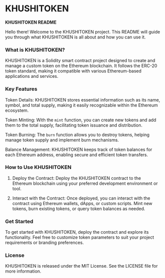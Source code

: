 # KHUSHITOKEN
**KHUSHITOKEN README**

Hello there! Welcome to the KHUSHITOKEN project. This README will guide you through what KHUSHITOKEN is all about and how you can use it.

### What is KHUSHITOKEN?

KHUSHITOKEN is a Solidity smart contract project designed to create and manage a custom token on the Ethereum blockchain. It follows the ERC-20 token standard, making it compatible with various Ethereum-based applications and services.

### Key Features

Token Details: KHUSHITOKEN stores essential information such as its name, symbol, and total supply, making it easily recognizable within the Ethereum ecosystem.

Token Minting: With the `mint` function, you can create new tokens and add them to the total supply, facilitating token issuance and distribution.

Token Burning: The `burn` function allows you to destroy tokens, helping manage token supply and implement burn mechanisms.

Balance Management: KHUSHITOKEN keeps track of token balances for each Ethereum address, enabling secure and efficient token transfers.

### How to Use KHUSHITOKEN

1. Deploy the Contract: Deploy the KHUSHITOKEN contract to the Ethereum blockchain using your preferred development environment or tool.

2. Interact with the Contract: Once deployed, you can interact with the contract using Ethereum wallets, dApps, or custom scripts. Mint new tokens, burn existing tokens, or query token balances as needed.


### Get Started

To get started with KHUSHITOKEN, deploy the contract and explore its functionality. Feel free to customize token parameters to suit your project requirements or branding preferences.


### License

KHUSHITOKEN is released under the MIT License. See the LICENSE file for more information.

